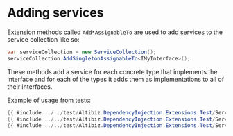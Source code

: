 # Adding services

Extension methods called `Add*AssignableTo` are used to add services to the
service collection like so:

```cs
var serviceCollection = new ServiceCollection();
serviceCollection.AddSingletonAssignableTo<IMyInterface>();
```

These methods add a service for each concrete type that implements the interface
and for each of the types it adds them as implementations to all of their
interfaces.

Example of usage from tests:

<!-- markdownlint-disable MD013 -->

```cs
{{ #include ../../test/Altibiz.DependencyInjection.Extensions.Test/ServiceCollectionExtensionsTest.cs:1:7 }}
{{ #include ../../test/Altibiz.DependencyInjection.Extensions.Test/ServiceCollectionExtensionsTest.cs:8:133 }}
{{ #include ../../test/Altibiz.DependencyInjection.Extensions.Test/ServiceCollectionExtensionsTest.cs:207: }}
```

<!-- markdownlint-enable MD013 -->
